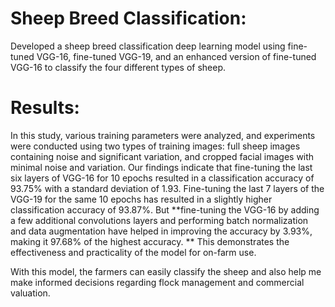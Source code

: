# Sheep Breed Classification:
Developed a sheep breed classification deep learning model using fine-tuned VGG-16, fine-tuned VGG-19, and an enhanced version of fine-tuned VGG-16 to classify the four different types of sheep.

# Results:
In this study, various training parameters were analyzed, and experiments were conducted using two types of training images: full sheep images containing noise and significant variation, and cropped facial images with minimal noise and variation. Our findings indicate that fine-tuning the last six layers of VGG-16 for 10 epochs resulted in a classification accuracy of 93.75% with a standard deviation of 1.93. Fine-tuning the last 7 layers of the VGG-19 for the same 10 epochs has resulted in a slightly higher classification accuracy of 93.87%. But **fine-tuning the VGG-16 by adding a few additional convolutions layers and performing batch normalization and data augmentation have helped in improving the accuracy by 3.93%, making it 97.68% of the highest accuracy. ** This demonstrates the effectiveness and practicality of the model for on-farm use.

With this model, the farmers can easily classify the sheep and also help me make informed decisions regarding flock management and commercial valuation.
